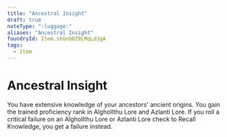 ```yaml
---
title: "Ancestral Insight"
draft: true
noteType: ":luggage:"
aliases: "Ancestral Insight"
foundryId: Item.shGnb0Z8LMqLd3gA
tags:
  - Item
---
```


# Ancestral Insight

You have extensive knowledge of your ancestors' ancient origins. You gain the trained proficiency rank in Alghollthu Lore and Azlanti Lore. If you roll a critical failure on an Alghollthu Lore or Azlanti Lore check to Recall Knowledge, you get a failure instead.
